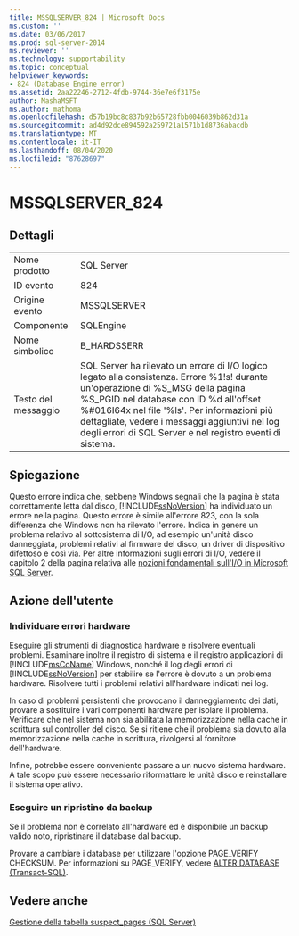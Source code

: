 ```yaml
---
title: MSSQLSERVER_824 | Microsoft Docs
ms.custom: ''
ms.date: 03/06/2017
ms.prod: sql-server-2014
ms.reviewer: ''
ms.technology: supportability
ms.topic: conceptual
helpviewer_keywords:
- 824 (Database Engine error)
ms.assetid: 2aa22246-2712-4fdb-9744-36e7e6f3175e
author: MashaMSFT
ms.author: mathoma
ms.openlocfilehash: d57b19bc8c837b92b65728fbb0046039b862d31a
ms.sourcegitcommit: ad4d92dce894592a259721a1571b1d8736abacdb
ms.translationtype: MT
ms.contentlocale: it-IT
ms.lasthandoff: 08/04/2020
ms.locfileid: "87628697"
---
```

# <a name="mssqlserver_824"></a>MSSQLSERVER_824
    
## <a name="details"></a>Dettagli  
  
|||  
|-|-|  
|Nome prodotto|SQL Server|  
|ID evento|824|  
|Origine evento|MSSQLSERVER|  
|Componente|SQLEngine|  
|Nome simbolico|B_HARDSSERR|  
|Testo del messaggio|SQL Server ha rilevato un errore di I/O logico legato alla consistenza. Errore %1!s! durante un'operazione di %S_MSG della pagina %S_PGID nel database con ID %d all'offset %#016I64x nel file '%ls'.  Per informazioni più dettagliate, vedere i messaggi aggiuntivi nel log degli errori di SQL Server e nel registro eventi di sistema.|  
  
## <a name="explanation"></a>Spiegazione  
 Questo errore indica che, sebbene Windows segnali che la pagina è stata correttamente letta dal disco, [!INCLUDE[ssNoVersion](../../includes/ssnoversion-md.md)] ha individuato un errore nella pagina. Questo errore è simile all'errore 823, con la sola differenza che Windows non ha rilevato l'errore. Indica in genere un problema relativo al sottosistema di I/O, ad esempio un'unità disco danneggiata, problemi relativi al firmware del disco, un driver di dispositivo difettoso e così via. Per altre informazioni sugli errori di I/O, vedere il capitolo 2 della pagina relativa alle [nozioni fondamentali sull'I/O in Microsoft SQL Server](/previous-versions/sql/sql-server-2005/administrator/cc917726(v=technet.10)).  
  
## <a name="user-action"></a>Azione dell'utente  
  
### <a name="look-for-hardware-failure"></a>Individuare errori hardware  
 Eseguire gli strumenti di diagnostica hardware e risolvere eventuali problemi. Esaminare inoltre il registro di sistema e il registro applicazioni di [!INCLUDE[msCoName](../../includes/msconame-md.md)] Windows, nonché il log degli errori di [!INCLUDE[ssNoVersion](../../includes/ssnoversion-md.md)] per stabilire se l'errore è dovuto a un problema hardware. Risolvere tutti i problemi relativi all'hardware indicati nei log.  
  
 In caso di problemi persistenti che provocano il danneggiamento dei dati, provare a sostituire i vari componenti hardware per isolare il problema. Verificare che nel sistema non sia abilitata la memorizzazione nella cache in scrittura sul controller del disco. Se si ritiene che il problema sia dovuto alla memorizzazione nella cache in scrittura, rivolgersi al fornitore dell'hardware.  
  
 Infine, potrebbe essere conveniente passare a un nuovo sistema hardware. A tale scopo può essere necessario riformattare le unità disco e reinstallare il sistema operativo.  
  
### <a name="restore-from-backup"></a>Eseguire un ripristino da backup  
 Se il problema non è correlato all'hardware ed è disponibile un backup valido noto, ripristinare il database dal backup.  
  
 Provare a cambiare i database per utilizzare l'opzione PAGE_VERIFY CHECKSUM. Per informazioni su PAGE_VERIFY, vedere [ALTER DATABASE &#40;Transact-SQL&#41;](/sql/t-sql/statements/alter-database-transact-sql).  
  
## <a name="see-also"></a>Vedere anche  
 [Gestione della tabella suspect_pages &#40;SQL Server&#41;](../backup-restore/manage-the-suspect-pages-table-sql-server.md)  
  
  
